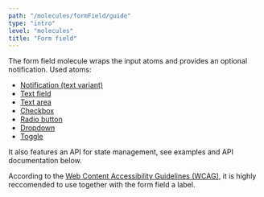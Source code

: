 ```yaml
---
path: "/molecules/formField/guide"
type: "intro"
level: "molecules"
title: "Form field"
---
```


The form field molecule wraps the input atoms and provides an optional notification. Used atoms:

- <a href="/atoms/notification/guide" aria-label="Link for Notification Component's guide">Notification (text variant)</a>
- <a href="/atoms/textField/guide" aria-label="Link for Text field Component's guide">Text field</a>
- <a href="/atoms/textArea/guide" aria-label="Link for Text area Component's guide">Text area</a>
- <a href="/atoms/checkbox/guide" aria-label="Link for Checkbox Component's guide">Checkbox</a>
- <a href="/atoms/radioButton/guide" aria-label="Link for Radio button Component's guide">Radio button</a>
- <a href="/atoms/dropdown/guide" aria-label="Link for Dropdown Component's guide">Dropdown</a>
- <a href="/atoms/toggle/guide" aria-label="Link for Toggle Component's guide">Toggle</a>

It also features an API for state management, see examples and API documentation below.

<div class="frontend-kit__notification a-notification -warning"><i class="a-icon ui-ic-alert-warning"></i><div class="a-notification__content">
According to the <a href="https://www.w3.org/WAI/standards-guidelines/wcag/" target="_self">Web Content Accessibility Guidelines (WCAG)</a>, it is highly reccomended to use together with the form field a label.
</div></div>
